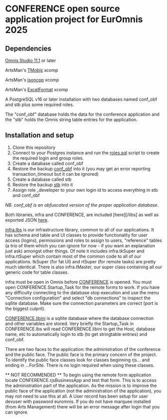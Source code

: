 # CONFERENCE open source application project for EurOmnis 2025

## Dependencies

[Omnis Studio 11.1](https://www.omnis.net) or later

ArtsMan's [TMobjs](http://www2.artsman.com/omnis/Software/TMObjs259.zip) xcomp

ArtsMan's [jsoncpp](http://www2.artsman.com/omnis/Software/jsoncpp150.zip) xcomp

ArtsMan's [ExcelFormat](http://www2.artsman.com/omnis/Software/Omnis-XL394.zip) xcomp

A PostgreSQL v16 or later installation with two databases named conf_obf and stb plus some required roles. 

The "conf_obf" database holds the data for the conference application and the "stb" holds the Omnis string table entries for the application.


## Installation and setup

1. Clone this repository
2. Connect to your Postgres instance and run the [roles.sql](db/roles.sql) script to create the required login and group roles.
3. Create a database called conf_obf
4. Restore the backup [conf_obf](db/conf_obj.backup) into it (you may get an error reporting transaction_timeout but it can be ignored)
5. Create a database called stb
6. Restore the backup [stb](db/stb.backup) into it
7. Assign role _developer to your own login id to access everything in stb and conf_obf

*NB. conf_obf is an obfuscated version of the proper application database.*

Both libraries, infra and CONFERENCE, are included [here][/libs] as well as exported JSON [here](/src).

[infra.lbs](libs/infra.lbs) is our infrastructure library, common to all of our applications.  It has schema and table and UI classes to provide functionality for user access (logins), permissions and roles to assign to users, "reference" tables (a trio of them which you can ignore for now - if you want an explanation just ask) amongst other things.  Of note it includes infra.tkSuper and infra.rtSuper which contain most of the common code to all of our applications.  tkSuper (for fat UI) and rtSuper (for remote tasks) are pretty much identical.  There is also infra.tMaster, our super class containing all our generic code for table classes.

infra must be open in Omnis before [CONFERENCE](libs/CONFERENCE.lbs) is opened.  You must open CONFERENCE.Startup_Task for the remote forms to work.  If you have any difficulty connecting to the database stop execution and use the menu "Connection configuration" and select "db connections" to inspect the sqllite database.  Make sure the connection parameters are correct (port is the biggest culprit).

[CONFERENCE.libini](libs/CONFERENCE.libini) is a sqllite database where the database connection and other variables are stored.  Very briefly the Startup_Task in CONFERENCE.lbs will read CONFERENCE.libini to get the Host, database name, etc to automatically login to stb (to get stringtable entries) and conf_obf.

There are two faces to the application: the administration of the conference and the public face.  The public face is the primary concern of the project.  To identify the public face classes look for classes beginning rjs... and ending in ...ForSite.  There is no login required when using these classes.



** NOT RECOMMENDED  **
To begin using the remote form application locate CONFERENCE.rjsBusinessApp and test that form.  This is to access the administration part of the application.  As the mission is to improve the public face of the application (not the administration of the application), you may not need to use this at all.  A User record has been setup for user devuser with password euromnis.  If you do not have marquee installed (from Arts Management) there will be an error message after login that you can ignore.
